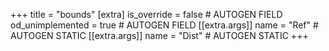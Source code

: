+++
title = "bounds"
[extra]
is_override = false # AUTOGEN FIELD
od_unimplemented = true # AUTOGEN FIELD
[[extra.args]]
name = "Ref" # AUTOGEN STATIC
[[extra.args]]
name = "Dist" # AUTOGEN STATIC
+++